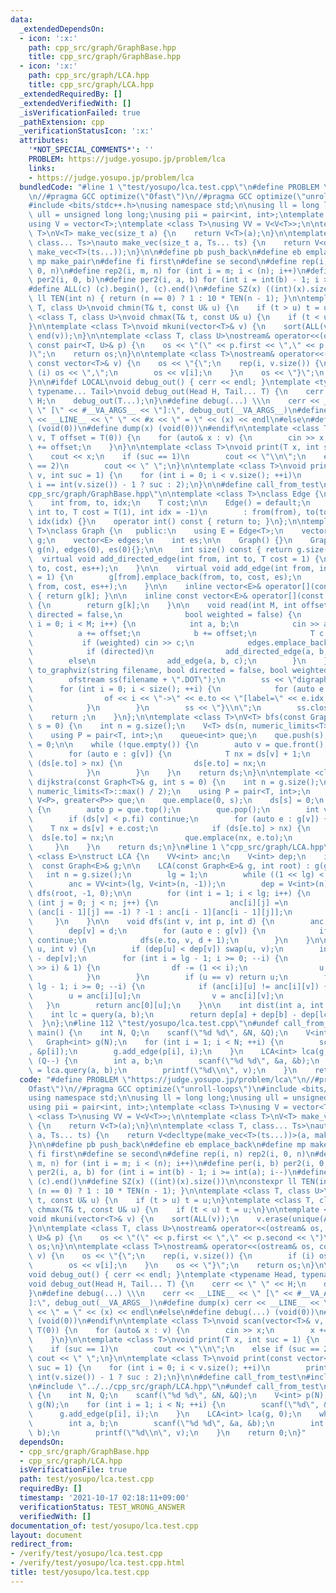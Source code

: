 ```yaml
---
data:
  _extendedDependsOn:
  - icon: ':x:'
    path: cpp_src/graph/GraphBase.hpp
    title: cpp_src/graph/GraphBase.hpp
  - icon: ':x:'
    path: cpp_src/graph/LCA.hpp
    title: cpp_src/graph/LCA.hpp
  _extendedRequiredBy: []
  _extendedVerifiedWith: []
  _isVerificationFailed: true
  _pathExtension: cpp
  _verificationStatusIcon: ':x:'
  attributes:
    '*NOT_SPECIAL_COMMENTS*': ''
    PROBLEM: https://judge.yosupo.jp/problem/lca
    links:
    - https://judge.yosupo.jp/problem/lca
  bundledCode: "#line 1 \"test/yosupo/lca.test.cpp\"\n#define PROBLEM \"https://judge.yosupo.jp/problem/lca\"\
    \n//#pragma GCC optimize(\"Ofast\")\n//#pragma GCC optimize(\"unroll-loops\")\n\
    #include <bits/stdc++.h>\nusing namespace std;\n\nusing ll = long long;\nusing\
    \ ull = unsigned long long;\nusing pii = pair<int, int>;\ntemplate <class T>\n\
    using V = vector<T>;\ntemplate <class T>\nusing VV = V<V<T>>;\n\ntemplate <class\
    \ T>\nV<T> make_vec(size_t a) {\n    return V<T>(a);\n}\n\ntemplate <class T,\
    \ class... Ts>\nauto make_vec(size_t a, Ts... ts) {\n    return V<decltype(make_vec<T>(ts...))>(a,\
    \ make_vec<T>(ts...));\n}\n\n#define pb push_back\n#define eb emplace_back\n#define\
    \ mp make_pair\n#define fi first\n#define se second\n#define rep(i, n) rep2(i,\
    \ 0, n)\n#define rep2(i, m, n) for (int i = m; i < (n); i++)\n#define per(i, b)\
    \ per2(i, 0, b)\n#define per2(i, a, b) for (int i = int(b) - 1; i >= int(a); i--)\n\
    #define ALL(c) (c).begin(), (c).end()\n#define SZ(x) ((int)(x).size())\n\nconstexpr\
    \ ll TEN(int n) { return (n == 0) ? 1 : 10 * TEN(n - 1); }\n\ntemplate <class\
    \ T, class U>\nvoid chmin(T& t, const U& u) {\n    if (t > u) t = u;\n}\ntemplate\
    \ <class T, class U>\nvoid chmax(T& t, const U& u) {\n    if (t < u) t = u;\n\
    }\n\ntemplate <class T>\nvoid mkuni(vector<T>& v) {\n    sort(ALL(v));\n    v.erase(unique(ALL(v)),\
    \ end(v));\n}\n\ntemplate <class T, class U>\nostream& operator<<(ostream& os,\
    \ const pair<T, U>& p) {\n    os << \"(\" << p.first << \",\" << p.second << \"\
    )\";\n    return os;\n}\n\ntemplate <class T>\nostream& operator<<(ostream& os,\
    \ const vector<T>& v) {\n    os << \"{\";\n    rep(i, v.size()) {\n        if\
    \ (i) os << \",\";\n        os << v[i];\n    }\n    os << \"}\";\n    return os;\n\
    }\n\n#ifdef LOCAL\nvoid debug_out() { cerr << endl; }\ntemplate <typename Head,\
    \ typename... Tail>\nvoid debug_out(Head H, Tail... T) {\n    cerr << \" \" <<\
    \ H;\n    debug_out(T...);\n}\n#define debug(...) \\\n    cerr << __LINE__ <<\
    \ \" [\" << #__VA_ARGS__ << \"]:\", debug_out(__VA_ARGS__)\n#define dump(x) cerr\
    \ << __LINE__ << \" \" << #x << \" = \" << (x) << endl\n#else\n#define debug(...)\
    \ (void(0))\n#define dump(x) (void(0))\n#endif\n\ntemplate <class T>\nvoid scan(vector<T>&\
    \ v, T offset = T(0)) {\n    for (auto& x : v) {\n        cin >> x;\n        x\
    \ += offset;\n    }\n}\n\ntemplate <class T>\nvoid print(T x, int suc = 1) {\n\
    \    cout << x;\n    if (suc == 1)\n        cout << \"\\n\";\n    else if (suc\
    \ == 2)\n        cout << \" \";\n}\n\ntemplate <class T>\nvoid print(const vector<T>&\
    \ v, int suc = 1) {\n    for (int i = 0; i < v.size(); ++i)\n        print(v[i],\
    \ i == int(v.size()) - 1 ? suc : 2);\n}\n\n#define call_from_test\n#line 2 \"\
    cpp_src/graph/GraphBase.hpp\"\n\ntemplate <class T>\nclass Edge {\n   public:\n\
    \    int from, to, idx;\n    T cost;\n\n    Edge() = default;\n    Edge(int from,\
    \ int to, T cost = T(1), int idx = -1)\n        : from(from), to(to), cost(cost),\
    \ idx(idx) {}\n    operator int() const { return to; }\n};\n\ntemplate <class\
    \ T>\nclass Graph {\n   public:\n    using E = Edge<T>;\n    vector<vector<E>>\
    \ g;\n    vector<E> edges;\n    int es;\n\n    Graph() {}\n    Graph(int n) :\
    \ g(n), edges(0), es(0){};\n\n    int size() const { return g.size(); }\n\n  \
    \  virtual void add_directed_edge(int from, int to, T cost = 1) {\n        g[from].emplace_back(from,\
    \ to, cost, es++);\n    }\n\n    virtual void add_edge(int from, int to, T cost\
    \ = 1) {\n        g[from].emplace_back(from, to, cost, es);\n        g[to].emplace_back(to,\
    \ from, cost, es++);\n    }\n\n    inline vector<E>& operator[](const int& k)\
    \ { return g[k]; }\n\n    inline const vector<E>& operator[](const int& k) const\
    \ {\n        return g[k];\n    }\n\n    void read(int M, int offset = -1, bool\
    \ directed = false,\n              bool weighted = false) {\n        for (int\
    \ i = 0; i < M; i++) {\n            int a, b;\n            cin >> a >> b;\n  \
    \          a += offset;\n            b += offset;\n            T c = T(1);\n \
    \           if (weighted) cin >> c;\n            edges.emplace_back(a, b, c);\n\
    \            if (directed)\n                add_directed_edge(a, b, c);\n    \
    \        else\n                add_edge(a, b, c);\n        }\n    }\n\n    void\
    \ to_graphviz(string filename, bool directed = false, bool weighted = false) {\n\
    \        ofstream ss(filename + \".DOT\");\n        ss << \"digraph\\n\";\n  \
    \      for (int i = 0; i < size(); ++i) {\n            for (auto e : g[i]) {\n\
    \                of << i << \"->\" << e.to << \"[label=\" << e.idx << '];\\n';\n\
    \            }\n        }\n        ss << \"}\\n\";\n        ss.close();\n    \
    \    return ;\n    }\n};\n\ntemplate <class T>\nV<T> bfs(const Graph<T>& g, int\
    \ s = 0) {\n    int n = g.size();\n    V<T> ds(n, numeric_limits<T>::max() / 2);\n\
    \    using P = pair<T, int>;\n    queue<int> que;\n    que.push(s);\n    ds[s]\
    \ = 0;\n\n    while (!que.empty()) {\n        auto v = que.front();\n        que.pop();\n\
    \        for (auto e : g[v]) {\n            T nx = ds[v] + 1;\n            if\
    \ (ds[e.to] > nx) {\n                ds[e.to] = nx;\n                que.push(e.to);\n\
    \            }\n        }\n    }\n    return ds;\n}\n\ntemplate <class T>\nV<T>\
    \ dijkstra(const Graph<T>& g, int s = 0) {\n    int n = g.size();\n    V<T> ds(n,\
    \ numeric_limits<T>::max() / 2);\n    using P = pair<T, int>;\n    priority_queue<P,\
    \ V<P>, greater<P>> que;\n    que.emplace(0, s);\n    ds[s] = 0;\n    while (!que.empty())\
    \ {\n        auto p = que.top();\n        que.pop();\n        int v = p.se;\n\
    \        if (ds[v] < p.fi) continue;\n        for (auto e : g[v]) {\n        \
    \    T nx = ds[v] + e.cost;\n            if (ds[e.to] > nx) {\n              \
    \  ds[e.to] = nx;\n                que.emplace(nx, e.to);\n            }\n   \
    \     }\n    }\n    return ds;\n}\n#line 1 \"cpp_src/graph/LCA.hpp\"\ntemplate\
    \ <class E>\nstruct LCA {\n    VV<int> anc;\n    V<int> dep;\n    int lg;\n  \
    \  const Graph<E>& g;\n\n    LCA(const Graph<E>& g, int root) : g(g) {\n     \
    \   int n = g.size();\n        lg = 1;\n        while ((1 << lg) < n) lg++;\n\
    \        anc = VV<int>(lg, V<int>(n, -1));\n        dep = V<int>(n);\n       \
    \ dfs(root, -1, 0);\n\n        for (int i = 1; i < lg; i++) {\n            for\
    \ (int j = 0; j < n; j++) {\n                anc[i][j] =\n                   \
    \ (anc[i - 1][j] == -1) ? -1 : anc[i - 1][anc[i - 1][j]];\n            }\n   \
    \     }\n    }\n\n    void dfs(int v, int p, int d) {\n        anc[0][v] = p;\n\
    \        dep[v] = d;\n        for (auto e : g[v]) {\n            if (e.to == p)\
    \ continue;\n            dfs(e.to, v, d + 1);\n        }\n    }\n\n    int query(int\
    \ u, int v) {\n        if (dep[u] < dep[v]) swap(u, v);\n        int df = dep[u]\
    \ - dep[v];\n        for (int i = lg - 1; i >= 0; --i) {\n            if ((df\
    \ >> i) & 1) {\n                df -= (1 << i);\n                u = anc[i][u];\n\
    \            }\n        }\n        if (u == v) return u;\n        for (int i =\
    \ lg - 1; i >= 0; --i) {\n            if (anc[i][u] != anc[i][v]) {\n        \
    \        u = anc[i][u];\n                v = anc[i][v];\n            }\n     \
    \   }\n        return anc[0][u];\n    }\n\n    int dist(int a, int b) {\n    \
    \    int lc = query(a, b);\n        return dep[a] + dep[b] - dep[lc] * 2;\n  \
    \  }\n};\n#line 112 \"test/yosupo/lca.test.cpp\"\n#undef call_from_test\n\nint\
    \ main() {\n    int N, Q;\n    scanf(\"%d %d\", &N, &Q);\n    V<int> p(N);\n \
    \   Graph<int> g(N);\n    for (int i = 1; i < N; ++i) {\n        scanf(\"%d\"\
    , &p[i]);\n        g.add_edge(p[i], i);\n    }\n    LCA<int> lca(g, 0);\n    while\
    \ (Q--) {\n        int a, b;\n        scanf(\"%d %d\", &a, &b);\n        int v\
    \ = lca.query(a, b);\n        printf(\"%d\\n\", v);\n    }\n    return 0;\n}\n"
  code: "#define PROBLEM \"https://judge.yosupo.jp/problem/lca\"\n//#pragma GCC optimize(\"\
    Ofast\")\n//#pragma GCC optimize(\"unroll-loops\")\n#include <bits/stdc++.h>\n\
    using namespace std;\n\nusing ll = long long;\nusing ull = unsigned long long;\n\
    using pii = pair<int, int>;\ntemplate <class T>\nusing V = vector<T>;\ntemplate\
    \ <class T>\nusing VV = V<V<T>>;\n\ntemplate <class T>\nV<T> make_vec(size_t a)\
    \ {\n    return V<T>(a);\n}\n\ntemplate <class T, class... Ts>\nauto make_vec(size_t\
    \ a, Ts... ts) {\n    return V<decltype(make_vec<T>(ts...))>(a, make_vec<T>(ts...));\n\
    }\n\n#define pb push_back\n#define eb emplace_back\n#define mp make_pair\n#define\
    \ fi first\n#define se second\n#define rep(i, n) rep2(i, 0, n)\n#define rep2(i,\
    \ m, n) for (int i = m; i < (n); i++)\n#define per(i, b) per2(i, 0, b)\n#define\
    \ per2(i, a, b) for (int i = int(b) - 1; i >= int(a); i--)\n#define ALL(c) (c).begin(),\
    \ (c).end()\n#define SZ(x) ((int)(x).size())\n\nconstexpr ll TEN(int n) { return\
    \ (n == 0) ? 1 : 10 * TEN(n - 1); }\n\ntemplate <class T, class U>\nvoid chmin(T&\
    \ t, const U& u) {\n    if (t > u) t = u;\n}\ntemplate <class T, class U>\nvoid\
    \ chmax(T& t, const U& u) {\n    if (t < u) t = u;\n}\n\ntemplate <class T>\n\
    void mkuni(vector<T>& v) {\n    sort(ALL(v));\n    v.erase(unique(ALL(v)), end(v));\n\
    }\n\ntemplate <class T, class U>\nostream& operator<<(ostream& os, const pair<T,\
    \ U>& p) {\n    os << \"(\" << p.first << \",\" << p.second << \")\";\n    return\
    \ os;\n}\n\ntemplate <class T>\nostream& operator<<(ostream& os, const vector<T>&\
    \ v) {\n    os << \"{\";\n    rep(i, v.size()) {\n        if (i) os << \",\";\n\
    \        os << v[i];\n    }\n    os << \"}\";\n    return os;\n}\n\n#ifdef LOCAL\n\
    void debug_out() { cerr << endl; }\ntemplate <typename Head, typename... Tail>\n\
    void debug_out(Head H, Tail... T) {\n    cerr << \" \" << H;\n    debug_out(T...);\n\
    }\n#define debug(...) \\\n    cerr << __LINE__ << \" [\" << #__VA_ARGS__ << \"\
    ]:\", debug_out(__VA_ARGS__)\n#define dump(x) cerr << __LINE__ << \" \" << #x\
    \ << \" = \" << (x) << endl\n#else\n#define debug(...) (void(0))\n#define dump(x)\
    \ (void(0))\n#endif\n\ntemplate <class T>\nvoid scan(vector<T>& v, T offset =\
    \ T(0)) {\n    for (auto& x : v) {\n        cin >> x;\n        x += offset;\n\
    \    }\n}\n\ntemplate <class T>\nvoid print(T x, int suc = 1) {\n    cout << x;\n\
    \    if (suc == 1)\n        cout << \"\\n\";\n    else if (suc == 2)\n       \
    \ cout << \" \";\n}\n\ntemplate <class T>\nvoid print(const vector<T>& v, int\
    \ suc = 1) {\n    for (int i = 0; i < v.size(); ++i)\n        print(v[i], i ==\
    \ int(v.size()) - 1 ? suc : 2);\n}\n\n#define call_from_test\n#include \"../../cpp_src/graph/GraphBase.hpp\"\
    \n#include \"../../cpp_src/graph/LCA.hpp\"\n#undef call_from_test\n\nint main()\
    \ {\n    int N, Q;\n    scanf(\"%d %d\", &N, &Q);\n    V<int> p(N);\n    Graph<int>\
    \ g(N);\n    for (int i = 1; i < N; ++i) {\n        scanf(\"%d\", &p[i]);\n  \
    \      g.add_edge(p[i], i);\n    }\n    LCA<int> lca(g, 0);\n    while (Q--) {\n\
    \        int a, b;\n        scanf(\"%d %d\", &a, &b);\n        int v = lca.query(a,\
    \ b);\n        printf(\"%d\\n\", v);\n    }\n    return 0;\n}"
  dependsOn:
  - cpp_src/graph/GraphBase.hpp
  - cpp_src/graph/LCA.hpp
  isVerificationFile: true
  path: test/yosupo/lca.test.cpp
  requiredBy: []
  timestamp: '2021-10-17 02:18:11+09:00'
  verificationStatus: TEST_WRONG_ANSWER
  verifiedWith: []
documentation_of: test/yosupo/lca.test.cpp
layout: document
redirect_from:
- /verify/test/yosupo/lca.test.cpp
- /verify/test/yosupo/lca.test.cpp.html
title: test/yosupo/lca.test.cpp
---
```

